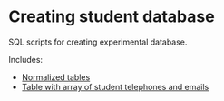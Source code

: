 # Creating student database

SQL scripts for creating experimental database.

Includes:
- [Normalized tables](./normal_form_tables.sql)
- [Table with array of student telephones and emails](./student_array_table.sql)
